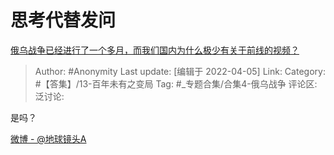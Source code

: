 # 思考代替发问
[俄乌战争已经进行了一个多月，而我们国内为什么极少有关于前线的视频？](https://www.zhihu.com/question/525283863/answer/2423649990)

> Author: #Anonymity
> Last update: [编辑于 2022-04-05]
> Link:
> Category: #【答集】/13-百年未有之变局
> Tag: #_专题合集/合集4-俄乌战争 
> 评论区:
> 泛讨论:

是吗？

[微博 - @地球镜头A](https://link.zhihu.com/?target=https%3A//weibo.com/u/1633537680)
